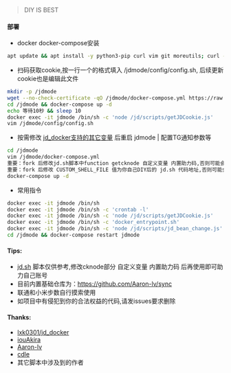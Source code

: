 > DIY IS BEST
  
#### 部署
* docker docker-compose安装
```bash
apt update && apt install -y python3-pip curl vim git moreutils; curl -sSL get.docker.com | sh; pip3 install --upgrade pip; pip install docker-compose
```
* 扫码获取cookie,按一行一个的格式填入 /jdmode/config/config.sh, 后续更新cookie也是编辑此文件
```bash
mkdir -p /jdmode
wget --no-check-certificate -qO /jdmode/docker-compose.yml https://raw.githubusercontent.com/mixool/jdmode/main/docker-compose.yml
cd /jdmode && docker-compose up -d
echo 等待10秒 && sleep 10
docker exec -it jdmode /bin/sh -c 'node /jd/scripts/getJDCookie.js'
vim /jdmode/config/config.sh
```
* 按需修改 [jd_docker支持的其它变量](https://github.com/Aaron-lv/sync/blob/jd_scripts/githubAction.md) 后重启 jdmode | 配置TG通知参数等
```bash
cd /jdmode
vim /jdmode/docker-compose.yml
重要：fork 后修改jd.sh脚本中function getcknode 自定义变量 内置助力码,否则可能会助力到我和内置基础仓库的作者
重要：fork 后修改 CUSTOM_SHELL_FILE 值为你自己DIY后的 jd.sh 代码地址,否则可能会助力到我和内置基础仓库的作者
docker-compose up -d
```
* 常用指令
```bash
docker exec -it jdmode /bin/sh
docker exec -it jdmode /bin/sh -c 'crontab -l'
docker exec -it jdmode /bin/sh -c 'node /jd/scripts/getJDCookie.js'
docker exec -it jdmode /bin/sh -c 'docker_entrypoint.sh'
docker exec -it jdmode /bin/sh -c 'node /jd/scripts/jd_bean_change.js'
cd /jdmode && docker-compose restart jdmode
```
  
#### Tips:
* [jd.sh](https://github.com/mixool/jdmode/blob/main/jd.sh) 脚本仅供参考,修改cknode部分 自定义变量 内置助力码 后再使用即可助力自己账号
* 目前内置基础仓库为：https://github.com/Aaron-lv/sync
* 联通和小米步数自行摸索使用
* 如项目中有侵犯到你的合法权益的代码,请发issues要求删除
  
#### Thanks:
* [lxk0301/jd_docker](https://gitee.com/lxk0301/jd_docker)
* [iouAkira](https://github.com/iouAkira/someDockerfile/tree/master/dd_scripts)
* [Aaron-lv](https://github.com/Aaron-lv/sync)
* [cdle](https://github.com/cdle/jd_study)
* 其它脚本中涉及到的作者

